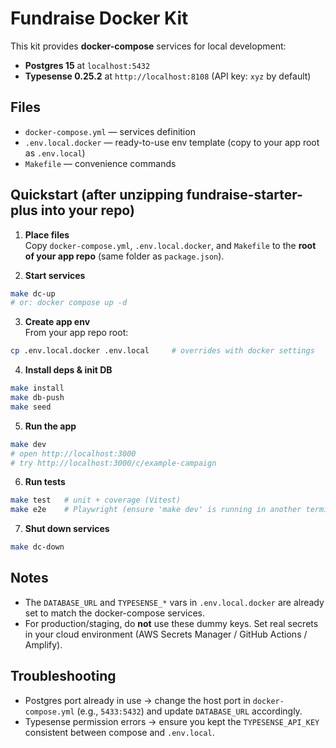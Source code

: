 # Fundraise Docker Kit

This kit provides **docker-compose** services for local development:
- **Postgres 15** at `localhost:5432`
- **Typesense 0.25.2** at `http://localhost:8108` (API key: `xyz` by default)

## Files
- `docker-compose.yml` — services definition
- `.env.local.docker` — ready-to-use env template (copy to your app root as `.env.local`)
- `Makefile` — convenience commands

## Quickstart (after unzipping fundraise-starter-plus into your repo)

1) **Place files**  
   Copy `docker-compose.yml`, `.env.local.docker`, and `Makefile` to the **root of your app repo** (same folder as `package.json`).

2) **Start services**  
```bash
make dc-up
# or: docker compose up -d
```

3) **Create app env**  
From your app repo root:
```bash
cp .env.local.docker .env.local     # overrides with docker settings
```

4) **Install deps & init DB**
```bash
make install
make db-push
make seed
```

5) **Run the app**
```bash
make dev
# open http://localhost:3000
# try http://localhost:3000/c/example-campaign
```

6) **Run tests**
```bash
make test   # unit + coverage (Vitest)
make e2e    # Playwright (ensure 'make dev' is running in another terminal)
```

7) **Shut down services**
```bash
make dc-down
```

## Notes
- The `DATABASE_URL` and `TYPESENSE_*` vars in `.env.local.docker` are already set to match the docker-compose services.
- For production/staging, do **not** use these dummy keys. Set real secrets in your cloud environment (AWS Secrets Manager / GitHub Actions / Amplify).

## Troubleshooting
- Postgres port already in use → change the host port in `docker-compose.yml` (e.g., `5433:5432`) and update `DATABASE_URL` accordingly.
- Typesense permission errors → ensure you kept the `TYPESENSE_API_KEY` consistent between compose and `.env.local`.
